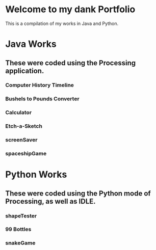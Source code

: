 # Welcome to my dank Portfolio

This is a compilation of my works in Java and Python.

# Java Works
## These were coded using the Processing application. 


### Computer History Timeline



### Bushels to Pounds Converter



### Calculator



### Etch-a-Sketch



### screenSaver



### spaceshipGame

# Python Works
## These were coded using the Python mode of Processing, as well as IDLE.


### shapeTester



### 99 Bottles



### snakeGame


